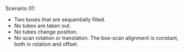 
Scenario 01:

* Two boxes that are sequentially filled.
* No tubes are taken out.
* No tubes change position.
* No scan rotation or translation. The box-scan alignment is constant, both in rotation and offset. 

